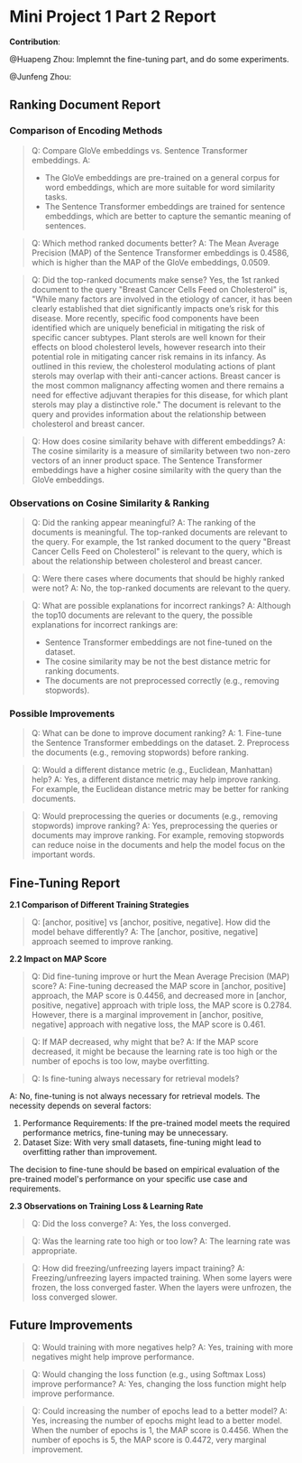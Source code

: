 # Mini Project 1 Part 2 Report

**Contribution**:

@Huapeng Zhou: Implemnt the fine-tuning part, and do some experiments.

@Junfeng Zhou:

## Ranking Document Report

### Comparison of Encoding Methods

> Q: Compare GloVe embeddings vs. Sentence Transformer embeddings.
> A: 
> - The GloVe embeddings are pre-trained on a general corpus for word embeddings, which are more suitable for word similarity tasks.
> - The Sentence Transformer embeddings are trained for sentence embeddings, which are better to capture the semantic meaning of sentences.

> Q: Which method ranked documents better?
> A: The Mean Average Precision (MAP) of the Sentence Transformer embeddings is 0.4586, which is higher than the MAP of the GloVe embeddings, 0.0509.


> Q: Did the top-ranked documents make sense?
> Yes, the 1st ranked document to the query "Breast Cancer Cells Feed on Cholesterol" is, "While many factors are involved in the etiology of cancer, it has been clearly established that diet significantly impacts one’s risk for this disease. More recently, specific food components have been identified which are uniquely beneficial in mitigating the risk of specific cancer subtypes. Plant sterols are well known for their effects on blood cholesterol levels, however research into their potential role in mitigating cancer risk remains in its infancy. As outlined in this review, the cholesterol modulating actions of plant sterols may overlap with their anti-cancer actions. Breast cancer is the most common malignancy affecting women and there remains a need for effective adjuvant therapies for this disease, for which plant sterols may play a distinctive role."
> The document is relevant to the query and provides information about the relationship between cholesterol and breast cancer.

> Q: How does cosine similarity behave with different embeddings?
> A: The cosine similarity is a measure of similarity between two non-zero vectors of an inner product space. The Sentence Transformer embeddings have a higher cosine similarity with the query than the GloVe embeddings.

### Observations on Cosine Similarity & Ranking

> Q: Did the ranking appear meaningful?
> A: The ranking of the documents is meaningful. The top-ranked documents are relevant to the query.
> For example, the 1st ranked document to the query "Breast Cancer Cells Feed on Cholesterol" is relevant to the query, which is about the relationship between cholesterol and breast cancer.

> Q: Were there cases where documents that should be highly ranked were not?
> A: No, the top-ranked documents are relevant to the query.

>Q: What are possible explanations for incorrect rankings?
> A: Although the top10 documents are relevant to the query, the possible explanations for incorrect rankings are:
> - Sentence Transformer embeddings are not fine-tuned on the dataset.
> - The cosine similarity may be not the best distance metric for ranking documents.
> - The documents are not preprocessed correctly (e.g., removing stopwords).

### Possible Improvements

> Q: What can be done to improve document ranking?
> A: 1. Fine-tune the Sentence Transformer embeddings on the dataset. 2. Preprocess the documents (e.g., removing stopwords) before ranking.

> Q: Would a different distance metric (e.g., Euclidean, Manhattan) help?
> A: Yes, a different distance metric may help improve ranking. For example, the Euclidean distance metric may be better for ranking documents.

> Q: Would preprocessing the queries or documents (e.g., removing stopwords) improve ranking?
> A: Yes, preprocessing the queries or documents may improve ranking. For example, removing stopwords can reduce noise in the documents and help the model focus on the important words.

## Fine-Tuning Report

**2.1 Comparison of Different Training Strategies**

> Q: [anchor, positive] vs [anchor, positive, negative]. How did the model behave differently?
A: The [anchor, positive, negative] approach seemed to improve ranking.

**2.2 Impact on MAP Score**

> Q: Did fine-tuning improve or hurt the Mean Average Precision (MAP) score?
A: Fine-tuning decreased the MAP score in [anchor, positive] approach, the MAP score is 0.4456, and decreased more in [anchor, positive, negative] approach with triple loss, the MAP score is 0.2784. However, there is a marginal improvement in [anchor, positive, negative] approach with negative loss, the MAP score is 0.461.

> Q: If MAP decreased, why might that be?
A: If the MAP score decreased, it might be because the learning rate is too high or the number of epochs is too low, maybe overfitting.

> Q: Is fine-tuning always necessary for retrieval models?

A: No, fine-tuning is not always necessary for retrieval models. The necessity depends on several factors:
1. Performance Requirements: If the pre-trained model meets the required performance metrics, fine-tuning may be unnecessary.
2. Dataset Size: With very small datasets, fine-tuning might lead to overfitting rather than improvement.

The decision to fine-tune should be based on empirical evaluation of the pre-trained model's performance on your specific use case and requirements.

**2.3 Observations on Training Loss & Learning Rate**

> Q: Did the loss converge?
A: Yes, the loss converged.

> Q: Was the learning rate too high or too low?
A: The learning rate was appropriate.

> Q: How did freezing/unfreezing layers impact training?
A: Freezing/unfreezing layers impacted training. When some layers were frozen, the loss converged faster. When the layers were unfrozen, the loss converged slower.

## Future Improvements

> Q: Would training with more negatives help?
A: Yes, training with more negatives might help improve performance.

> Q: Would changing the loss function (e.g., using Softmax Loss) improve performance?
A: Yes, changing the loss function might help improve performance.

> Q: Could increasing the number of epochs lead to a better model?
A: Yes, increasing the number of epochs might lead to a better model. When the number of epochs is 1, the MAP score is 0.4456. When the number of epochs is 5, the MAP score is 0.4472, very marginal improvement.

